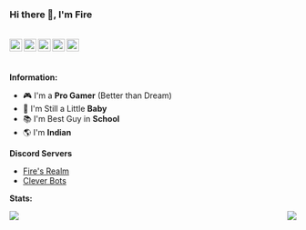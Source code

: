### Hi there 👋, I'm Fire

<br/>
<a href="https://discord.com/users/725945760629129277" target="_blank" >
    <img align ="left" alt="Fire's Discord" width="22px" src ="https://cdn.jsdelivr.net/npm/simple-icons@v3/icons/discord.svg" />
</a>
  <a href="https://twitter.com/ThatFireeeee" target="_blank">
    <img align ="left" alt="Fire's Twitter " width="22px" src ="https://cdn.jsdelivr.net/npm/simple-icons@v3/icons/twitter.svg" />
  </a>
  <a href="https://www.youtube.com/channel/UCqFUXlE05tx-BaNrxvNJt1A" target="_blank">
    <img align ="left" alt="Fire's Coding Channel " width="22px" src ="https://cdn.jsdelivr.net/npm/simple-icons@v3/icons/youtube.svg" />
  </a>
  <a href="https://www.youtube.com/channel/UClREMQoQC-UWhrUK7_ywQTA" target="_blank">
    <img align ="left" alt="Fire's Gaming Channel " width="22px" src ="https://cdn.jsdelivr.net/npm/simple-icons@v3/icons/youtube.svg" />
  </a>
  <a href="https://github.com/Fireisbest" target="_blank">
    <img align ="left" alt="Fire's Github " width="22px" src ="https://cdn.jsdelivr.net/npm/simple-icons@v3/icons/github.svg" />
  </a>

![]()

<br/>

 **Information:**

- 🎮 I'm a **Pro Gamer** (Better than Dream)
- 👶 I'm Still a Little **Baby**
- 📚 I'm Best Guy in **School**
- 🌎 I'm **Indian**


**Discord Servers**

- [Fire's Realm](https://discord.gg/A7CKxDZERy)
- [Clever Bots](https://discord.gg/kRAjk3KP9u)


**Stats:**  


<img align="left" src="https://github-readme-stats.vercel.app/api?username=Fireisbest&show_icons=true&hide_border=true&theme=tokyonight"><img align="right" src="https://github-readme-stats.vercel.app/api/top-langs/?username=Fireisbest&theme=tokyonight&hide=batchfile">

